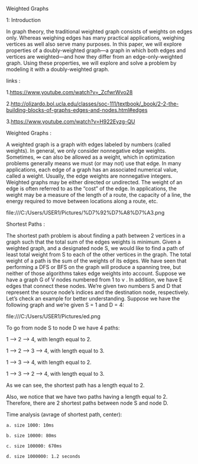 Weighted Graphs

1: Introduction

In graph theory, the traditional weighted graph consists of weights on edges only. Whereas weighing edges has many practical applications, weighing vertices as well also serve many purposes. In this paper, we will explore properties of a doubly-weighted graph—a graph in which both edges and vertices are weighted—and how they differ from an edge-only-weighted graph. Using these properties, we will explore and solve a problem by modeling it with a doubly-weighted graph.

links :

1.https://www.youtube.com/watch?v=_ZcfwrWvo28

2.http://olizardo.bol.ucla.edu/classes/soc-111/textbook/_book/2-2-the-building-blocks-of-graphs-edges-and-nodes.html#edges

3.https://www.youtube.com/watch?v=H922Eyzg-QU

Weighted Graphs :

A weighted graph is a graph with edges labeled by numbers (called weights). In general, we only consider nonnegative edge weights. Sometimes, ∞ can also be allowed as a weight, which in optimization problems generally means we must (or may not) use that edge.
In many applications, each edge of a graph has an associated numerical value, called a weight. Usually, the edge weights are nonnegative integers. Weighted graphs may be either directed or undirected.
The weight of an edge is often referred to as the “cost” of the edge. In applications, the weight may be a measure of the length of a route, the capacity of a line, the energy required to move between locations along a route, etc.

file:///C:/Users/USER1/Pictures/%D7%92%D7%A8%D7%A3.png

Shortest Paths :

The shortest path problem is about finding a path between 2 vertices in a graph such that the total sum of the edges weights is minimum.
Given a weighted graph, and a designated node S, we would like to find a path of least total weight from S to each of the other vertices in the graph. The total weight of a path is the sum of the weights of its edges.
We have seen that performing a DFS or BFS on the graph will produce a spanning tree, but neither of those algorithms takes edge weights into account.
Suppose we have a graph G of V nodes numbered from 1 to v . In addition, we have E edges that connect these nodes. We’re given two numbers S and D that represent the source node’s indices and the destination node, respectively.
Let’s check an example for better understanding. Suppose we have the following graph and we’re given S = 1 and D = 4:

file:///C:/Users/USER1/Pictures/ed.png

To go from node S to node D we have 4 paths:

1 --> 2 --> 4, with length equal to 2.

1 --> 2 --> 3 --> 4, with length equal to 3.

1 --> 3 --> 4, with length equal to 2.

1 --> 3 --> 2 --> 4, with length equal to 3.

As we can see, the shortest path has a length equal to 2.

Also, we notice that we have two paths having a length equal to 2. Therefore, there are 2 shortest paths between node S and node D.

Time analysis (avrage of shortest path, center):

	a. size 1000: 10ms
  
	b. size 10000: 80ms
  
	c. size 100000: 670ms
  
	d. size 1000000: 1.2 seconds

